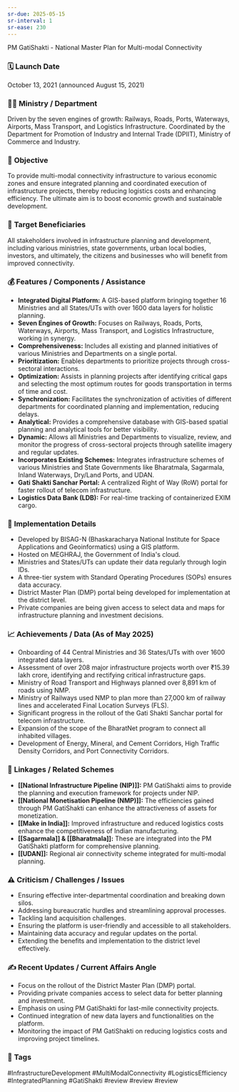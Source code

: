 ```yaml
---
sr-due: 2025-05-15
sr-interval: 1
sr-ease: 230
---
```


PM GatiShakti - National Master Plan for Multi-modal Connectivity

### 🗓️ **Launch Date**
October 13, 2021 (announced August 15, 2021)

### 🧑‍🏫 **Ministry / Department**
Driven by the seven engines of growth: Railways, Roads, Ports, Waterways, Airports, Mass Transport, and Logistics Infrastructure. Coordinated by the Department for Promotion of Industry and Internal Trade (DPIIT), Ministry of Commerce and Industry.

### 🎯 **Objective**
To provide multi-modal connectivity infrastructure to various economic zones and ensure integrated planning and coordinated execution of infrastructure projects, thereby reducing logistics costs and enhancing efficiency. The ultimate aim is to boost economic growth and sustainable development.

### 👥 **Target Beneficiaries**
All stakeholders involved in infrastructure planning and development, including various ministries, state governments, urban local bodies, investors, and ultimately, the citizens and businesses who will benefit from improved connectivity.

### 💰 **Features / Components / Assistance**
- **Integrated Digital Platform:** A GIS-based platform bringing together 16 Ministries and all States/UTs with over 1600 data layers for holistic planning.
- **Seven Engines of Growth:** Focuses on Railways, Roads, Ports, Waterways, Airports, Mass Transport, and Logistics Infrastructure, working in synergy.
- **Comprehensiveness:** Includes all existing and planned initiatives of various Ministries and Departments on a single portal.
- **Prioritization:** Enables departments to prioritize projects through cross-sectoral interactions.
- **Optimization:** Assists in planning projects after identifying critical gaps and selecting the most optimum routes for goods transportation in terms of time and cost.
- **Synchronization:** Facilitates the synchronization of activities of different departments for coordinated planning and implementation, reducing delays.
- **Analytical:** Provides a comprehensive database with GIS-based spatial planning and analytical tools for better visibility.
- **Dynamic:** Allows all Ministries and Departments to visualize, review, and monitor the progress of cross-sectoral projects through satellite imagery and regular updates.
- **Incorporates Existing Schemes:** Integrates infrastructure schemes of various Ministries and State Governments like Bharatmala, Sagarmala, Inland Waterways, Dry/Land Ports, and UDAN.
- **Gati Shakti Sanchar Portal:** A centralized Right of Way (RoW) portal for faster rollout of telecom infrastructure.
- **Logistics Data Bank (LDB):** For real-time tracking of containerized EXIM cargo.

### 📍 **Implementation Details**
- Developed by BISAG-N (Bhaskaracharya National Institute for Space Applications and Geoinformatics) using a GIS platform.
- Hosted on MEGHRAJ, the Government of India's cloud.
- Ministries and States/UTs can update their data regularly through login IDs.
- A three-tier system with Standard Operating Procedures (SOPs) ensures data accuracy.
- District Master Plan (DMP) portal being developed for implementation at the district level.
- Private companies are being given access to select data and maps for infrastructure planning and investment decisions.

### 📈 **Achievements / Data** (As of May 2025)
- Onboarding of 44 Central Ministries and 36 States/UTs with over 1600 integrated data layers.
- Assessment of over 208 major infrastructure projects worth over ₹15.39 lakh crore, identifying and rectifying critical infrastructure gaps.
- Ministry of Road Transport and Highways planned over 8,891 km of roads using NMP.
- Ministry of Railways used NMP to plan more than 27,000 km of railway lines and accelerated Final Location Surveys (FLS).
- Significant progress in the rollout of the Gati Shakti Sanchar portal for telecom infrastructure.
- Expansion of the scope of the BharatNet program to connect all inhabited villages.
- Development of Energy, Mineral, and Cement Corridors, High Traffic Density Corridors, and Port Connectivity Corridors.

### 🧩 **Linkages / Related Schemes**
- **[[National Infrastructure Pipeline (NIP)]]:** PM GatiShakti aims to provide the planning and execution framework for projects under NIP.
- **[[National Monetisation Pipeline (NMP)]]:** The efficiencies gained through PM GatiShakti can enhance the attractiveness of assets for monetization.
- **[[Make in India]]:** Improved infrastructure and reduced logistics costs enhance the competitiveness of Indian manufacturing.
- **[[Sagarmala]] & [[Bharatmala]]:** These are integrated into the PM GatiShakti platform for comprehensive planning.
- **[[UDAN]]:** Regional air connectivity scheme integrated for multi-modal planning.

### ⚠️ **Criticism / Challenges / Issues**
- Ensuring effective inter-departmental coordination and breaking down silos.
- Addressing bureaucratic hurdles and streamlining approval processes.
- Tackling land acquisition challenges.
- Ensuring the platform is user-friendly and accessible to all stakeholders.
- Maintaining data accuracy and regular updates on the portal.
- Extending the benefits and implementation to the district level effectively.

### ✍️ **Recent Updates / Current Affairs Angle**
- Focus on the rollout of the District Master Plan (DMP) portal.
- Providing private companies access to select data for better planning and investment.
- Emphasis on using PM GatiShakti for last-mile connectivity projects.
- Continued integration of new data layers and functionalities on the platform.
- Monitoring the impact of PM GatiShakti on reducing logistics costs and improving project timelines.

### 🔗 **Tags**
#InfrastructureDevelopment #MultiModalConnectivity #LogisticsEfficiency #IntegratedPlanning #GatiShakti #review #review
#review